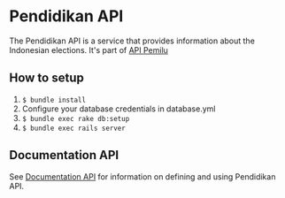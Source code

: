 # Pendidikan API

The Pendidikan API is a service that provides information about the Indonesian elections. It's part of [API Pemilu](http://developer.pemiluapi.org/)

## How to setup

1. `$ bundle install`
2. Configure your database credentials in database.yml
2. `$ bundle exec rake db:setup`
3. `$ bundle exec rails server`

## Documentation API
See [Documentation API](http://docs.pendidikanapi.apiary.io/) for information on defining and using Pendidikan API.
